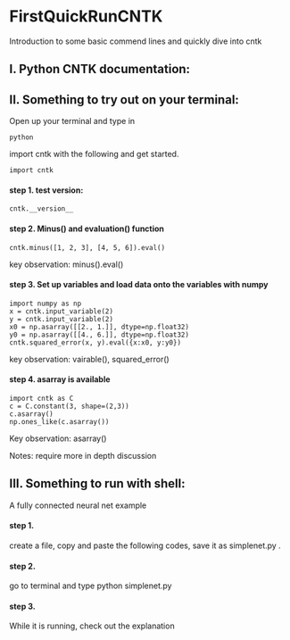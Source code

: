 # FirstQuickRunCNTK
Introduction to some basic commend lines and quickly dive into cntk

## I. Python CNTK documentation:

## II. Something to try out on your terminal:
Open up your terminal and type in
```
python
```
import cntk with the following and get started.
```
import cntk
```
#### step 1. test version:
```
cntk.__version__
```
#### step 2. Minus() and evaluation() function
```
cntk.minus([1, 2, 3], [4, 5, 6]).eval()
```
key observation: minus().eval()

#### step 3. Set up variables and load data onto the variables with numpy
```
import numpy as np
x = cntk.input_variable(2)
y = cntk.input_variable(2)
x0 = np.asarray([[2., 1.]], dtype=np.float32)
y0 = np.asarray([[4., 6.]], dtype=np.float32)
cntk.squared_error(x, y).eval({x:x0, y:y0})
```
key observation: vairable(), squared_error()

#### step 4. asarray is available
```
import cntk as C
c = C.constant(3, shape=(2,3))
c.asarray()
np.ones_like(c.asarray())
```
Key observation: asarray()

Notes: require more in depth discussion

## III. Something to run with shell:
A fully connected neural net example
 
#### step 1. 
create a file, copy and paste the following codes, save it as simplenet.py .


#### step 2. 
go to terminal and type python simplenet.py


#### step 3.
While it is running, check out the explanation


